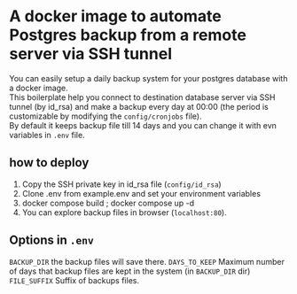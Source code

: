 # A docker image to automate Postgres backup from a remote server via SSH tunnel
You can easily setup a daily backup system for your postgres database with a docker image.\
This boilerplate help you connect to destination database server via SSH tunnel (by id_rsa) and make a backup every day at 00:00 (the period is customizable by modifying the `config/cronjobs` file).\
By default it keeps backup file till 14 days and you can change it with evn variables in `.env` file.
## how to deploy
1. Copy the SSH private key in id_rsa file (`config/id_rsa`)
2. Clone .env from example.env and set your environment variables
3. docker compose build ; docker compose up -d
4. You can explore backup files in browser (`localhost:80`).

## Options in `.env`
`BACKUP_DIR` the backup files will save there.
`DAYS_TO_KEEP` Maximum number of days that backup files are kept in the system (in `BACKUP_DIR` dir)
`FILE_SUFFIX` Suffix of backups files.